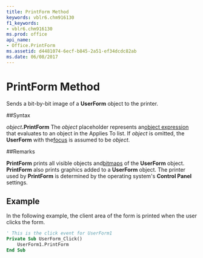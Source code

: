 ```yaml
---
title: PrintForm Method
keywords: vblr6.chm916130
f1_keywords:
- vblr6.chm916130
ms.prod: office
api_name:
- Office.PrintForm
ms.assetid: d4481074-6ecf-b845-2a51-ef34dcdc82ab
ms.date: 06/08/2017
---
```



# PrintForm Method



Sends a bit-by-bit image of a  **UserForm** object to the printer.

##Syntax

_object_**.PrintForm**
The  _object_ placeholder represents an[object expression](../../Glossary/vbe-glossary.md) that evaluates to an object in the Applies To list. If _object_ is omitted, the **UserForm** with the[focus](../../Glossary/vbe-glossary.md) is assumed to be _object_.

##Remarks

**PrintForm** prints all visible objects and[bitmaps](../../Glossary/vbe-glossary.md) of the **UserForm** object. **PrintForm** also prints graphics added to a **UserForm** object.
The printer used by  **PrintForm** is determined by the operating system's **Control Panel** settings.

## Example

In the following example, the client area of the form is printed when the user clicks the form.


```vb
' This is the click event for UserForm1
Private Sub UserForm_Click()
    UserForm1.PrintForm
End Sub
```



